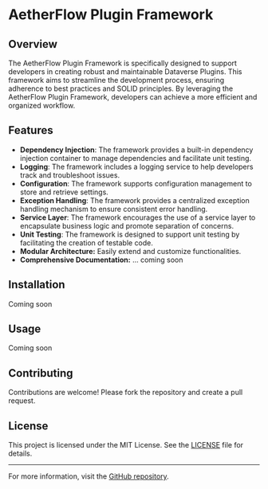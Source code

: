 # AetherFlow Plugin Framework

## Overview
The AetherFlow Plugin Framework is specifically designed to support developers in creating robust and maintainable Dataverse Plugins. This framework aims to streamline the development process, ensuring adherence to best practices and SOLID principles. By leveraging the AetherFlow Plugin Framework, developers can achieve a more efficient and organized workflow.

## Features
- **Dependency Injection**: The framework provides a built-in dependency injection container to manage dependencies and facilitate unit testing.
- **Logging**: The framework includes a logging service to help developers track and troubleshoot issues.
- **Configuration**: The framework supports configuration management to store and retrieve settings.
- **Exception Handling**: The framework provides a centralized exception handling mechanism to ensure consistent error handling.
- **Service Layer**: The framework encourages the use of a service layer to encapsulate business logic and promote separation of concerns.
- **Unit Testing**: The framework is designed to support unit testing by facilitating the creation of testable code.
- **Modular Architecture:** Easily extend and customize functionalities.
- **Comprehensive Documentation:** ... coming soon

## Installation
Coming soon

## Usage
Coming soon

## Contributing
Contributions are welcome! Please fork the repository and create a pull request.

## License
This project is licensed under the MIT License. See the [LICENSE](LICENSE) file for details.

---

For more information, visit the [GitHub repository](https://github.com/AetherFlowDev/PluginFramework).